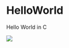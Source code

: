 # HelloWorld
Hello World in C


<img src="https://travis-ci.org/pyroelectronic/HelloWorld.svg?branch=master" style="max-width:100%;">
